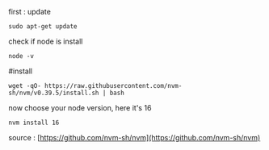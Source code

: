 first : update
```
sudo apt-get update
```
check if node is install
```
node -v
```

#install
```
wget -qO- https://raw.githubusercontent.com/nvm-sh/nvm/v0.39.5/install.sh | bash
```
now choose your node version, here it's 16
```
nvm install 16
```
source :
[https://github.com/nvm-sh/nvm](https://github.com/nvm-sh/nvm)

<!-- ##Uninstall NodeJS from Ubuntu

If you wish to uninstall NodeJS from your Ubuntu system, run the command below.
```
sudo apt-get remove nodejs
```
The command will remove the package but retain the configuration files. To remove both the package and the configuration files run:
```
sudo apt-get purge nodejs
```
As a final step, you can run the command below to remove any unused files and free up the disk space
```
sudo apt-get autoremove
```
Great! We have successfully installed and tested the installation of NodeJS. We also learned how to uninstall NodeJS from Ubuntu and clean up space. -->